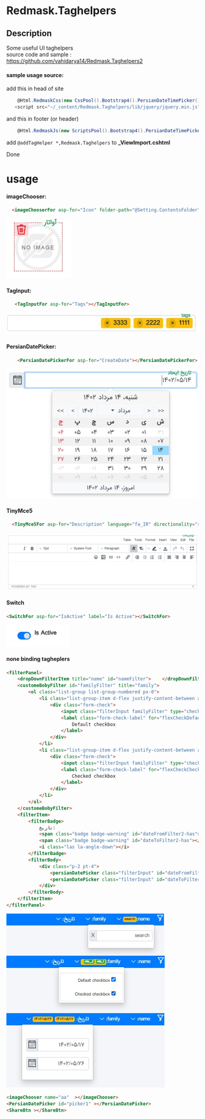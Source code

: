 ﻿# Redmask.Taghelpers 

## Description
Some useful UI taghelpers  
source code and sample : https://github.com/vahidarya14/Redmask.Taghelpers2

#### sample usage source:

add this in head of site
```csharp
    @Html.RedmaskCss(new CssPool().Bootstrap4().PersianDateTimePicker().Kendo2020().AdminLTE().TagInput().PersianCss())
   <script src="~/_content/Redmask.Taghelpers/lib/jquery/jquery.min.js"></script>
```
and this in footer (or header)
```csharp
    @Html.RedmaskJs(new ScriptsPool().Bootstrap4().PersianDateTimePicker().Kendo2020().AdminLTE().TinyMCE5().TagInput())

```
 add ``` @addTagHelper *,Redmask.Taghelpers ``` to **_ViewImport.cshtml**

Done

# usage

#### imageChooser:
```html
  <imageChooserFor asp-for="Icon" folder-path="@Setting.ContentsFolder" max-kb="1500" img-css="max-height:200px;border:2px solid blue;" ></imageChooserFor>
```
![](res/imageChooserFor.jpg)

#### TagInput:
```html
   <TagInputFor asp-for="Tags"></TagInputFor>
```
![](res/TagInputFor.jpg)

#### PersianDatePicker:
```html
    <PersianDatePickerFor asp-for="CreateDate"></PersianDatePickerFor>
```
![](res/PersianDatePickerFor.jpg)

#### TinyMce5
```html
  <TinyMce5For asp-for="Description" language="fa_IR" directionality="rtl">some content</TinyMce5For>

```
![](res/TinyMce5For.jpg)

#### Switch
```html
<SwitchFor asp-for="IsActive" label="Is Active"></SwitchFor>
```
![](res/SwitchFor.jpg)

#### none binding tagheplers
```html
<filterPanel>
    <dropDownFilterItem title="name" id="nameFilter">    </dropDownFilterItem>
    <customeBobyFilter id="familyFilter" title="family">
        <ol class="list-group list-group-numbered px-0">
            <li class="list-group-item d-flex justify-content-between align-items-start">
                <div class="form-check">
                    <input class="filterInput familyFilter" type="checkbox" data-lbl="chk_1" id="flexCheckDefault">
                    <label class="form-check-label" for="flexCheckDefault">
                        Default checkbox
                    </label>
                </div>
            </li>
            <li class="list-group-item d-flex justify-content-between align-items-start">
                <div class="form-check">
                    <input class="filterInput familyFilter" type="checkbox" data-lbl="chk__2" id="flexCheckChecked">
                    <label class="form-check-label" for="flexCheckChecked">
                        Checked checkbox
                    </label>
                </div>
            </li>
        </ol>
    </customeBobyFilter>
    <filterItem>
        <filterBadge>
            تاریخ:
            <span class="badge badge-warning" id="dateFromFilter2-has"></span>
            <span class="badge badge-warning" id="dateToFilter2-has"></span>
            <i class="las la-angle-down"></i>
        </filterBadge>
        <filterBody>
            <div class="p-2 pt-4">
                <persianDatePicker class="filterInput" id="dateFromFilter"></persianDatePicker>
                <persianDatePicker class="filterInput" id="dateToFilter"></persianDatePicker>
            </div>
        </filterBody>
    </filterItem>
</filterPanel>
```
![](res/filterPanel.jpg)

```html
<imageChooser name="aa"  ></imageChooser>
<PersianDatePicker id="picker1" ></PersianDatePicker>
<ShareBtn ></ShareBtn>
```
